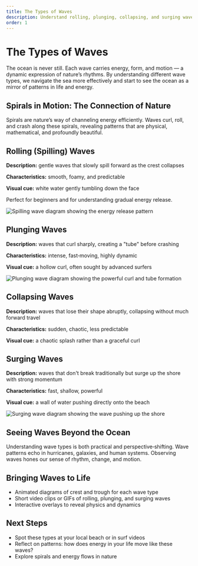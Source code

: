```yaml
---
title: The Types of Waves
description: Understand rolling, plunging, collapsing, and surging waves — how they move, where they appear, and how to read their energy.
order: 1
---
```


# The Types of Waves

The ocean is never still. Each wave carries energy, form, and motion — a dynamic expression of nature’s rhythms. By understanding different wave types, we navigate the sea more effectively and start to see the ocean as a mirror of patterns in life and energy.

## Spirals in Motion: The Connection of Nature

Spirals are nature’s way of channeling energy efficiently. Waves curl, roll, and crash along these spirals, revealing patterns that are physical, mathematical, and profoundly beautiful.

## Rolling (Spilling) Waves

**Description:** gentle waves that slowly spill forward as the crest collapses

**Characteristics:** smooth, foamy, and predictable

**Visual cue:** white water gently tumbling down the face

Perfect for beginners and for understanding gradual energy release.

![Spilling wave diagram showing the energy release pattern](/spilling-wave.png)

## Plunging Waves

**Description:** waves that curl sharply, creating a "tube" before crashing

**Characteristics:** intense, fast‑moving, highly dynamic

**Visual cue:** a hollow curl, often sought by advanced surfers

![Plunging wave diagram showing the powerful curl and tube formation](/plunging-wave.png)

## Collapsing Waves

**Description:** waves that lose their shape abruptly, collapsing without much forward travel

**Characteristics:** sudden, chaotic, less predictable

**Visual cue:** a chaotic splash rather than a graceful curl

## Surging Waves

**Description:** waves that don't break traditionally but surge up the shore with strong momentum

**Characteristics:** fast, shallow, powerful

**Visual cue:** a wall of water pushing directly onto the beach

![Surging wave diagram showing the wave pushing up the shore](/surging-wave.png)

## Seeing Waves Beyond the Ocean

Understanding wave types is both practical and perspective‑shifting. Wave patterns echo in hurricanes, galaxies, and human systems. Observing waves hones our sense of rhythm, change, and motion.

## Bringing Waves to Life

- Animated diagrams of crest and trough for each wave type
- Short video clips or GIFs of rolling, plunging, and surging waves
- Interactive overlays to reveal physics and dynamics

## Next Steps

- Spot these types at your local beach or in surf videos
- Reflect on patterns: how does energy in your life move like these waves?
- Explore spirals and energy flows in nature

